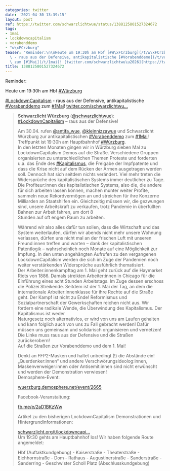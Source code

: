 ```yaml
---
categories: twitter
date: '2021-04-30 13:39:15'
layout: post
ref: https://twitter.com/schwarzlichtwue/status/1388125801527324672
tags:
- 1mai
- lockdowncapitalism
- vorabenddemo
- "w\xFCrzburg"
teaser: "Reminder:\n\nHeute um 19:30h am Hbf [#W\xFCrzburg](/t/w\xFCrzburg)\n\n[#LockdownCapitalism](/t/lockdowncapitalism)\
  \ - raus aus der Defensive, antikapitalistische [#Vorabenddemo](/t/vorabenddemo)\
  \ zum [#1Mai](/t/1mai)! [twitter.com/schwarzlichtwu\u2026](https://twitter.com/schwarzlichtwue/status/1385554333484343307)"
title: 1388125801527324672
---
```

Reminder:

Heute um 19:30h am Hbf [#Würzburg](/t/würzburg)

[#LockdownCapitalism](/t/lockdowncapitalism) - raus aus der Defensive, antikapitalistische [#Vorabenddemo](/t/vorabenddemo) zum [#1Mai](/t/1mai)! [twitter.com/schwarzlichtwu…](https://twitter.com/schwarzlichtwue/status/1385554333484343307)
> <b>Schwarzlicht Würzburg</b> ([@schwarzlichtwue](https://twitter.com/schwarzlichtwue)):  
>[#LockdownCapitalism](/t/lockdowncapitalism) – raus aus der Defensive!  
>  
>  
>  
>Am 30.04. rufen [@antifa_wue](https://twitter.com/antifa_wue), [@kleinnizzawue](https://twitter.com/kleinnizzawue) und Schwarzlicht Würzburg zur antikapitalistischen [#Vorabenddemo](/t/vorabenddemo) zum [#1Mai](/t/1mai)! Treffpunkt ist 19:30h am Hauptbahnhof [#Würzburg](/t/würzburg).   
>In den letzten Monaten gingen wir in Würzburg sieben Mal zu LockdownCapitalism Demos auf die Straße. Verschiedene Gruppen organisierten zu unterschiedlichen Themen Proteste und forderten u.a. das Ende des [#Kapitalismus](/t/kapitalismus), die Freigabe der Impfpatente und dass die Krise nicht auf dem Rücken der Armen ausgetragen werden soll. Dennoch hat sich seitdem nichts verändert. Viel mehr treten die Widersprüche des kapitalistischen Systems immer deutlicher zu Tage. Die Profiteur:innen des kapitalistischen Systems, also die, die andere für sich arbeiten lassen können, machen munter weiter Profite, sammeln neue Rekordvermögen an und streichen für ihre Konzerne Milliarden an Staatshilfen ein. Gleichzeitig müssen wir, die gezwungen sind, unsere Arbeitskraft zu verkaufen, trotz Pandemie in überfüllten Bahnen zur Arbeit fahren, um dort 8  
>Stunden auf oft engem Raum zu arbeiten.  
>  
>Während wir also alles dafür tun sollen, dass die Wirtschaft und das System weiterlaufen, dürfen wir abends nicht mehr unsere Wohnung verlassen, dürfen uns nicht mal an der frischen Luft mit unseren Freund:innen treffen und warten – dank der kapitalistischen Patentlogik – wahrscheinlich noch Monate auf eine Möglichkeit zur Impfung. In den unten angehängten Aufrufen zu den vergangenen LockdownCapitalism werden die sich im Zuge der Pandemien noch weiter verstärkenden Widersprüche ausführlich thematisiert.  
>Der Arbeiter:innenkampftag am 1. Mai geht zurück auf die Haymarket Riots von 1886. Damals streikten Arbeiter:innen in Chicago für die Einführung eines acht Stunden Arbeitstags. Im Zuge dessen erschoss die Polizei Streikende. Seitdem ist der 1. Mai der Tag, an dem die internationale Arbeiter:innenklasse für ihre Rechte auf die Straße geht. Der Kampf ist nicht zu Ende! Reformismus und Sozialpartnerschaft der Gewerkschaften reichen nicht aus. Wir fordern eine radikale Wende, die Überwindung des Kapitalismus. Der Kapitalismus ist weder  
>Naturgesetz noch alternativlos, er wird von uns am Laufen gehalten und kann folglich auch von uns zu Fall gebracht werden! Dafür müssen uns gemeinsam und solidarisch organisieren und vernetzen! Die Linke muss raus aus der Defensive und die Straßen zurückerobern!  
>Auf die Straßen zur Vorabenddemo und dem 1. Mai!  
>  
>  
>  
>Denkt an FFP2-Masken und haltet unbedingt (!) die Abstände ein! „Querdenker:innen“ und andere Verschwörungsideolog:innen, Maskenverweiger:innen oder Antisemit:innen sind nicht erwünscht und werden der Demonstration verwiesen!  
>Demosphere-Event:  
>  
>[wuerzburg.demosphere.net/event/2665](https://wuerzburg.demosphere.net/event/2665)  
>  
>  
>  
>Facebook-Veranstaltung:  
>  
>[fb.me/e/2aD1BKzWw](https://fb.me/e/2aD1BKzWw)  
>  
>  
>  
>Artikel zu den bisherigen LockdownCapitalism Demonstrationen und Hintergrundinformationen:  
>  
>[schwarzlicht.org/t/lockdowncapi…](https://schwarzlicht.org/t/lockdowncapitalism/)  
>Um 19:30 gehts am Hauptbahnhof los! Wir haben folgende Route angemeldet:  
>  
>Hbf (Auftaktkundgebung) - Kaiserstraße - Theaterstraße - Eichhornstraße - Dom - Rathaus - Augustinerstraße - Sanderstraße - Sanderring - Geschwister Scholl Platz (Abschlusskundgebung)  

